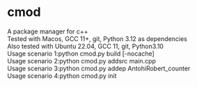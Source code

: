 # cmod
A package manager for c++  
Tested with Macos, GCC 11+, git, Python 3.12 as dependencies  
Also tested with Ubuntu 22.04, GCC 11, git, Python3.10  
Usage scenario 1:python cmod.py build [-nocache]  
Usage scenario 2:python cmod.py addsrc main.cpp  
Usage scenario 3:python cmod.py addep AntohiRobert_counter  
Usage scenario 4:python cmod.py init